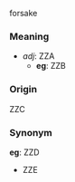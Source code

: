 forsake
### Meaning
+ _adj_: ZZA
    + __eg__: ZZB

### Origin

ZZC

### Synonym

__eg__: ZZD

+ ZZE


